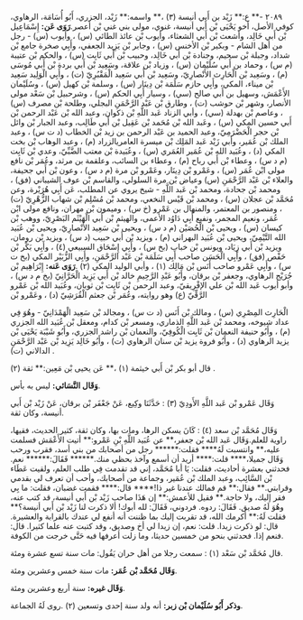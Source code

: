 ٢٠٨٩ -** ع:** زَيْد بن أَبي أنيسة (٣) ،** واسمه:** زَيْد، الجزري، أَبُو أُسَامَة، الرهاوي، كوفي الأصل، أخو يَحْيَى بْن أَبي أنيسة، غنوي، مولى بني غني بْن أعصر.**رَوَى عَن:** إِسْمَاعِيل بْن أَبي خَالِد، وأشعث بْن أَبي الشعثاء، وأيوب بْن عائذ الطائي (س) ، وأيوب (س) - رجل من أهل الشام - وبكير بْن الأخنس (س) ، وجابر بْن يَزِيد الجعفي، وأَبِي صخرة جامع بْن شداد، وجبلة بْن سحيم، وجنادة بْن أَبي خَالِد، وحبيب بْن أَبي ثَابِت (س) ، والحكم بْن عتيبة (م س) ، وحماد بن أَبي سُلَيْمان (س) ، وزياد بْن علاقة، وسَعِيد بْن أَبي بردة بْن أَبي مُوسَى (م) ، وسَعِيد بْن الْحَارِث الأَنْصارِيّ، وسَعِيد بْن أَبي سَعِيد الْمَقْبُرِيّ (ت) ، وأَبِي الْوَلِيد سَعِيد بْن ميناء، المكي، وأَبِي حازم سَلَمَة بْن دِينَار (س) ، وسلمة بْن كهيل (س) ، وسُلَيْمان الأَعْمَش، وسهيل بن أَبي صالح (سي) ، وسيار أَبِي الحكم (س) ، وشرحبيل بْن سَعْد مولى الأنصار، وشهر بْن حوشب (ت) ، وطارق بْن عَبْد الرَّحْمَنِ البجلي، وطلحة بْن مصرف (س) ، وعاصم بْن بهدلة (سي) ، وأبي الزناد عَبد اللَّهِ بْن ذكوان، وعبد الله بْن عَبْد الرحمن بْن أَبي حسين المكي (س) ، وعَبد الله بْن مُحَمد بْن عَقِيل بْن أَبي طَالِب، وعبد الجبار بْن وائل بْن حجر الْحَضْرَمِيّ، وعبد الحميد بن عَبْد الرحمن بن زيد بْن الخطاب (د ت س) ، وعبد الملك بْن عُمَير، وأبي زَيْد عَبد المَلِك بْن ميسرة العامريالزراد (م) ، وعبد الوهاب بْن بخت المكي (د) ، وعُبَيد الله بْن عُمَير العُمَري (س) ، وعُبَيدة بْن معتب الضَّبِّيّ، وعدي بْن ثَابِت (م د س) ، وعطاء بْن أَبي رباح (م) ، وعطاء بن السائب، وعلقمة بن مرثد، وعُمَر بْن نافع مولى ابْن عُمَر (س) ، وعَمْرو بْن دِينَار، وعَمْرو بْن مرة (م د س) ، وعون بْن أَبي جحيفة، والعلاء بْن عَبْد الرَّحْمَنِ (س) وعياض بْن مرة السلولي، والقاسم بْن عوف الشيباني (فق) ، ومحمد بْن جحادة، ومحمد بْن عَبد اللَّهِ - شيخ يروي عن المطلب، عَن أَبِي هُرَيْرة، وعن مُحَمَّد بْن عجلان (س) ، ومحمد بْن قَيْس النخعي، ومحمد بْن مُسْلِم بْن شهاب الزُّهْرِيّ (ت) ، ومنصور بن المعتمر، والمنهال بن عَمْرو (خ س) ، وميمون بْن مهران، ونافع مولى ابْن عُمَر، ونعيم المجمر، ونفيع أَبِي دَاوُد الأعمى، والهيثم بْن أَبي الْهَيْثَم البَصْرِيّ، ووهب بْن كيسان (س) ، ويحيى بْن الْحُصَيْن (م د س) ، ويحيى بْن سَعِيد الأَنْصارِيّ، ويحيى بْن عُبَيد الله التَّيْمِيّ، ويحيى بْن عُبَيد البهراني (م) ، ويزيد بْن أَبي حبيب (د س) ، ويزيد بْن رومان، ويزيد بْن أَبي زِيَاد، ويونس بْن خباب (بخ س) ، وأَبِي إِسْحَاق السبيعي (٤) ، وأَبِي بَكْر بْن حَفْص (فق) ، وأَبِي الْحَسَن صاحب أَبِي سَلَمَة بْن عَبْد الرَّحْمَنِ، وأَبِي الزُّبَيْر المكي (بخ ت س) ، وأَبِي عَمْرو صاحب أَنَس بْن مَالِك (١) ، وأبي الوليد المكي (٢) .**رَوَى عَنه:** إِبْرَاهِيم بْن جُرَيْج الرهاوي، وجعفر بْن برقان، وأَبُو عَبْدِ الرَّحِيمِ خالد بْن أَبي يَزِيد الْحَرَّانِيّ (بخ م د س) ، وأبو أيوب عَبد الله بْن علي الإفْرِيقيّ، وعبد الرحمن بْن ثَابِت بْن ثوبان، وعُبَيد الله بْن عَمْرو الرَّقِّيّ (ع) وهو روايته، وعُمَر بْن جعثم الْقُرَشِيّ (د) ، وعَمْرو بْن

الْحَارِث المِصْرِي (س) ، ومالك بْن أَنَس (د ت س) ، ومجالد بْن سَعِيد الْهَمْدَانِيّ - وهُوَ فِي عداد شيوخه، ومحمد بْن عَبد اللَّهِ الذماري، ومسعر بْن كدام، ومعقل بْن عُبَيد الله الجزري (م) ، وأَبُو حنيفة النعمان بْن ثَابِت الْكُوفِيّ، والنعمان بْن راشد الجزري، وأَبُو شَيْبَة يَحْيَى بْن يزيد الرهاوي (د) ، وأَبُو فروة يزيد بْن سنان الرهاوي (ت) ، وأَبُو خَالِد يَزِيد بْن عَبْد الرَّحْمَنِ الدالاني (ت) .

قال أبو بكر بْن أَبي خيثمة (١) ،** عَن يحيى بْن مَعِين:** ثقة (٢) .

**وَقَال النَّسَائي:** ليس به بأس.

وَقَال عَمْرو بْن عَبد اللَّهِ الأَودِيّ (٣) : حَدَّثَنَا وكِيع، عَنْ جَعْفَر بْن برقان، عَنْ زَيْد بْن أَبي أنيسة، وكان ثقة.

وَقَال مُحَمَّد بْن سعد (٤) : كَانَ يسكن الرها، ومات بها، وكان ثقة، كثير الحديث، فقيها، راوية للعلم.وَقَال عَبد الله بْن جعفر،** عن عُبَيد اللَّهِ بْنِ عَمْرو:** أتيت الأَعْمَش فسلمت عليه،** وانتسبت لَهُ**** فقلت:****** رجل من أصحابك من بني أسد، فقرب ورحب وَقَال جميلا،**** قلت:**** أريد أن أسمع وآخذ بحظي منك.****** فَقَالَ:****** نعم. فحدثني بعشرة أحاديث، فقلت: يَا أبا مُحَمَّد، إني قد تقدمت فِي طلب العلم، ولقيت عَطَاء بْن السَّائِب، وعبد الملك بْن عُمَير، وجماعة من أصحابك، وأحب أن تعرف لي بقدمي وقرابتي.** فقال:** قم فمالك عندنا غير ذا!**** قال:**** فقمت غضبان، فقلت: ما بِي فقر إليك، ولا حاجة.** فقيل للأعمش:** إن هَذَا صاحب زَيْد بْن أَبي أنيسة، قد كتب عنه، وهُوَ لَهُ صديق. فَقَالَ: ردوه. فردوني، فَقَالَ: لله أبوك! ألا ذكرت لنا زَيْد بْن أَبي أنيسة؟** فقلت لَهُ:** أكرمك الله، قد تقربت إليك بما ظننت أنه أنفع لي عندك بالقرابة والعشيرة. قال: لو ذكرت زيدا. قلت: نعم، إن زيدا لي أخ وصديق، وقد كتبت عنه علما كثيرا. قال: فنعم إذا. فحدثني بنحو من خمسين حديثا، وما زلت أعرفها فيه حَتَّى خرجت من الكوفة.

قال مُحَمَّد بْن سَعْد (١) : سمعت رجلا من أهل حران يَقُول: مات سنة تسع عشرة ومئة.

**وَقَال مُحَمَّد بْن عُمَر:** مات سنة خمس وعشرين ومئة.

**وَقَال غيره:** سنة أربع وعشرين ومئة.

**وذكر أَبُو سُلَيْمان بْن زبر:** أنه ولد سنة إحدى وتسعين (٢) .روى لَهُ الجماعة.